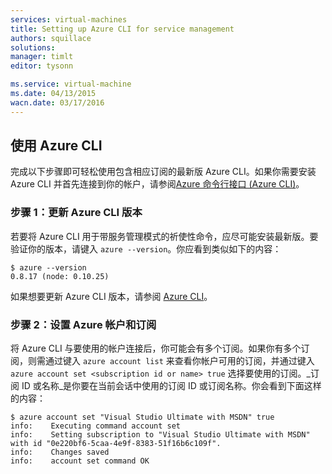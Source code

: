 ```yaml
---
services: virtual-machines
title: Setting up Azure CLI for service management
authors: squillace
solutions: 
manager: timlt
editor: tysonn

ms.service: virtual-machine
ms.date: 04/13/2015
wacn.date: 03/17/2016
---
```


## 使用 Azure CLI

完成以下步骤即可轻松使用包含相应订阅的最新版 Azure CLI。如果你需要安装 Azure CLI 并首先连接到你的帐户，请参阅[Azure 命令行接口 (Azure CLI)](../articles/xplat-cli-install.md)。

### 步骤 1：更新 Azure CLI 版本

若要将 Azure CLI 用于带服务管理模式的祈使性命令，应尽可能安装最新版。要验证你的版本，请键入 `azure --version`。你应看到类似如下的内容：

```
$ azure --version
0.8.17 (node: 0.10.25)
```

如果想要更新 Azure CLI 版本，请参阅 [Azure CLI](https://github.com/Azure/azure-xplat-cli)。

### 步骤 2：设置 Azure 帐户和订阅

将 Azure CLI 与要使用的帐户连接后，你可能会有多个订阅。如果你有多个订阅，则需通过键入 `azure account list` 来查看你帐户可用的订阅，并通过键入 `azure account set <subscription id or name> true` 选择要使用的订阅。_订阅 ID 或名称_是你要在当前会话中使用的订阅 ID 或订阅名称。你会看到下面这样的内容：

```
$ azure account set "Visual Studio Ultimate with MSDN" true
info:    Executing command account set
info:    Setting subscription to "Visual Studio Ultimate with MSDN" with id "0e220bf6-5caa-4e9f-8383-51f16b6c109f".
info:    Changes saved
info:    account set command OK
```

<!---HONumber=Mooncake_0307_2016-->